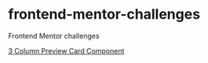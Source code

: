 # frontend-mentor-challenges
 Frontend Mentor challenges

<a href="https://diogooliveiraa.github.io/frontend-mentor-challenges/3-column-preview-card-component/index.html">3 Column Preview Card Component</a>